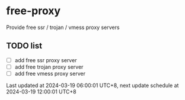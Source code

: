 
# free-proxy
Provide free ssr / trojan / vmess proxy servers


## TODO list
- [ ] add free ssr proxy server
- [ ] add free trojan proxy server
- [ ] add free vmess proxy server

Last updated at 2024-03-19 06:00:01 UTC+8, next update schedule at 2024-03-19 12:00:01 UTC+8

